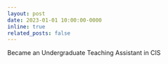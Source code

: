 ```yaml
---
layout: post
date: 2023-01-01 10:00:00-0000
inline: true
related_posts: false
---
```


Became an Undergraduate Teaching Assistant in CIS